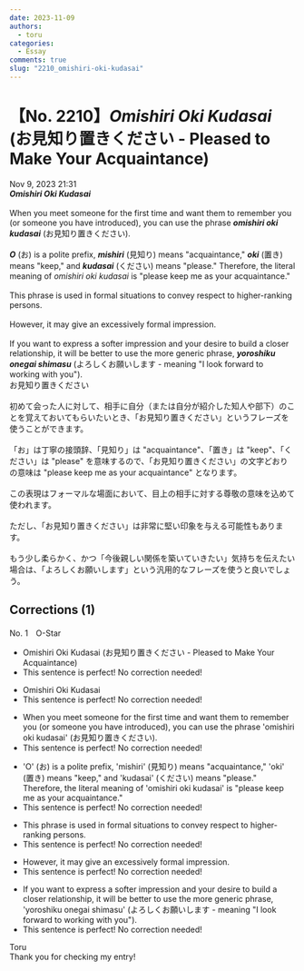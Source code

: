 ```yaml
---
date: 2023-11-09
authors:
  - toru
categories:
  - Essay
comments: true
slug: "2210_omishiri-oki-kudasai"
---
```


# 【No. 2210】<strong><em>Omishiri Oki Kudasai</strong></em> (お見知り置きください - Pleased to Make Your Acquaintance)
<div class="date">Nov 9, 2023 21:31</div>
<div id="post"><div id="body_show_ori">
<strong><em>Omishiri Oki Kudasai</strong></em><br/><br/>When you meet someone for the first time and want them to remember you (or someone you have introduced), you can use the phrase <strong><em>omishiri oki kudasai</em></strong> (お見知り置きください).<br/><br/><strong><em>O</em></strong> (お) is a polite prefix, <strong><em>mishiri</em></strong> (見知り) means "acquaintance," <strong><em>oki</em></strong> (置き) means "keep," and <strong><em>kudasai</em></strong> (ください) means "please." Therefore, the literal meaning of <em>omishiri oki kudasai</em> is "please keep me as your acquaintance."<br/><br/>This phrase is used in formal situations to convey respect to higher-ranking persons.<br/><br/>However, it may give an excessively formal impression.<br/><br/>If you want to express a softer impression and your desire to build a closer relationship, it will be better to use the more generic phrase, <strong><em>yoroshiku onegai shimasu</em></strong> (よろしくお願いします - meaning "I look forward to working with you").
</div></div>

<!-- more -->

<div id="post_ja"><div id="body_show_mo">
お見知り置きください<br/><br/>初めて会った人に対して、相手に自分（または自分が紹介した知人や部下）のことを覚えておいてもらいたいとき、「お見知り置きください」というフレーズを使うことができます。<br/><br/>「お」は丁寧の接頭辞、「見知り」は "acquaintance"、「置き」は "keep"、「ください」は "please" を意味するので、「お見知り置きください」の文字どおりの意味は "please keep me as your acquaintance" となります。<br/><br/>この表現はフォーマルな場面において、目上の相手に対する尊敬の意味を込めて使われます。<br/><br/>ただし、「お見知り置きください」は非常に堅い印象を与える可能性もあります。<br/><br/>もう少し柔らかく、かつ「今後親しい関係を築いていきたい」気持ちを伝えたい場合は、「よろしくお願いします」という汎用的なフレーズを使うと良いでしょう。
</div></div>

## Corrections (1)
<div id="block"><div class="first_name"> No. 1　<span class="just_name">O-Star</span></div><div id="block2">
<ul class="correction_field">
<li class="incorrect">Omishiri Oki Kudasai (お見知り置きください - Pleased to Make Your Acquaintance)</li>
<li class="corrected perfect">This sentence is perfect! No correction needed!</li>
</ul>
<ul class="correction_field">
<li class="incorrect">Omishiri Oki Kudasai</li>
<li class="corrected perfect">This sentence is perfect! No correction needed!</li>
</ul>
<ul class="correction_field">
<li class="incorrect">When you meet someone for the first time and want them to remember you (or someone you have introduced), you can use the phrase 'omishiri oki kudasai' (お見知り置きください).</li>
<li class="corrected perfect">This sentence is perfect! No correction needed!</li>
</ul>
<ul class="correction_field">
<li class="incorrect">'O' (お) is a polite prefix, 'mishiri' (見知り) means "acquaintance," 'oki' (置き) means "keep," and 'kudasai' (ください) means "please." Therefore, the literal meaning of 'omishiri oki kudasai' is "please keep me as your acquaintance."</li>
<li class="corrected perfect">This sentence is perfect! No correction needed!</li>
</ul>
<ul class="correction_field">
<li class="incorrect">This phrase is used in formal situations to convey respect to higher-ranking persons.</li>
<li class="corrected perfect">This sentence is perfect! No correction needed!</li>
</ul>
<ul class="correction_field">
<li class="incorrect">However, it may give an excessively formal impression.</li>
<li class="corrected perfect">This sentence is perfect! No correction needed!</li>
</ul>
<ul class="correction_field">
<li class="incorrect">If you want to express a softer impression and your desire to build a closer relationship, it will be better to use the more generic phrase, 'yoroshiku onegai shimasu' (よろしくお願いします - meaning "I look forward to working with you").</li>
<li class="corrected perfect">This sentence is perfect! No correction needed!</li>
</ul>
</div><div class="name"><span class="just_name">Toru</span><br>
Thank you for checking my entry!
</div>
</div>
